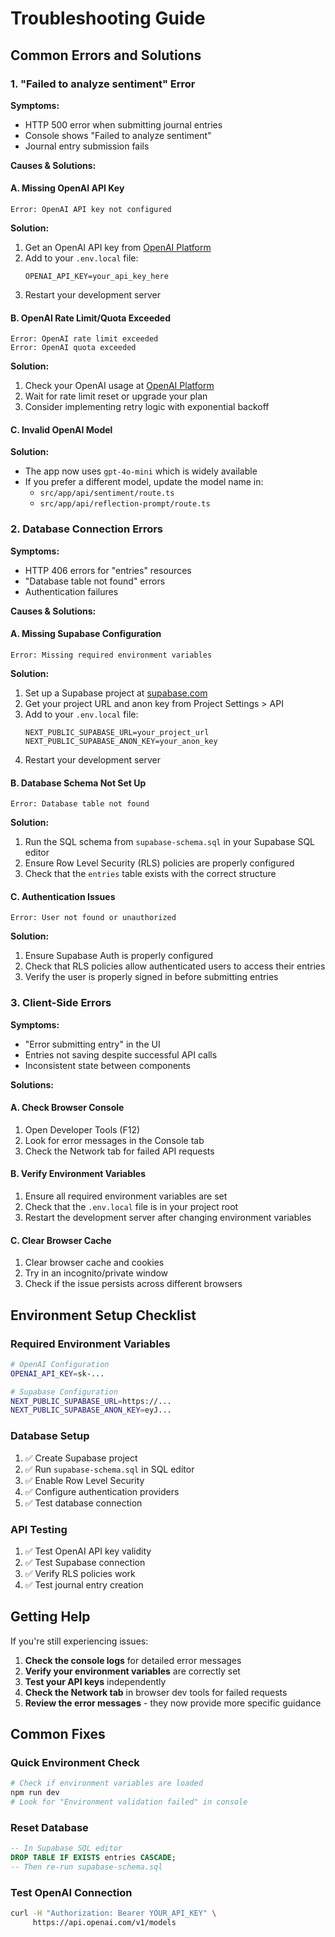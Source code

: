 # Troubleshooting Guide

## Common Errors and Solutions

### 1. "Failed to analyze sentiment" Error

**Symptoms:**
- HTTP 500 error when submitting journal entries
- Console shows "Failed to analyze sentiment"
- Journal entry submission fails

**Causes & Solutions:**

#### A. Missing OpenAI API Key
```
Error: OpenAI API key not configured
```
**Solution:** 
1. Get an OpenAI API key from [OpenAI Platform](https://platform.openai.com/api-keys)
2. Add to your `.env.local` file:
   ```
   OPENAI_API_KEY=your_api_key_here
   ```
3. Restart your development server

#### B. OpenAI Rate Limit/Quota Exceeded
```
Error: OpenAI rate limit exceeded
Error: OpenAI quota exceeded
```
**Solution:**
1. Check your OpenAI usage at [OpenAI Platform](https://platform.openai.com/usage)
2. Wait for rate limit reset or upgrade your plan
3. Consider implementing retry logic with exponential backoff

#### C. Invalid OpenAI Model
**Solution:**
- The app now uses `gpt-4o-mini` which is widely available
- If you prefer a different model, update the model name in:
  - `src/app/api/sentiment/route.ts`
  - `src/app/api/reflection-prompt/route.ts`

### 2. Database Connection Errors

**Symptoms:**
- HTTP 406 errors for "entries" resources
- "Database table not found" errors
- Authentication failures

**Causes & Solutions:**

#### A. Missing Supabase Configuration
```
Error: Missing required environment variables
```
**Solution:**
1. Set up a Supabase project at [supabase.com](https://supabase.com)
2. Get your project URL and anon key from Project Settings > API
3. Add to your `.env.local` file:
   ```
   NEXT_PUBLIC_SUPABASE_URL=your_project_url
   NEXT_PUBLIC_SUPABASE_ANON_KEY=your_anon_key
   ```
4. Restart your development server

#### B. Database Schema Not Set Up
```
Error: Database table not found
```
**Solution:**
1. Run the SQL schema from `supabase-schema.sql` in your Supabase SQL editor
2. Ensure Row Level Security (RLS) policies are properly configured
3. Check that the `entries` table exists with the correct structure

#### C. Authentication Issues
```
Error: User not found or unauthorized
```
**Solution:**
1. Ensure Supabase Auth is properly configured
2. Check that RLS policies allow authenticated users to access their entries
3. Verify the user is properly signed in before submitting entries

### 3. Client-Side Errors

**Symptoms:**
- "Error submitting entry" in the UI
- Entries not saving despite successful API calls
- Inconsistent state between components

**Solutions:**

#### A. Check Browser Console
1. Open Developer Tools (F12)
2. Look for error messages in the Console tab
3. Check the Network tab for failed API requests

#### B. Verify Environment Variables
1. Ensure all required environment variables are set
2. Check that the `.env.local` file is in your project root
3. Restart the development server after changing environment variables

#### C. Clear Browser Cache
1. Clear browser cache and cookies
2. Try in an incognito/private window
3. Check if the issue persists across different browsers

## Environment Setup Checklist

### Required Environment Variables
```bash
# OpenAI Configuration
OPENAI_API_KEY=sk-...

# Supabase Configuration  
NEXT_PUBLIC_SUPABASE_URL=https://...
NEXT_PUBLIC_SUPABASE_ANON_KEY=eyJ...
```

### Database Setup
1. ✅ Create Supabase project
2. ✅ Run `supabase-schema.sql` in SQL editor
3. ✅ Enable Row Level Security
4. ✅ Configure authentication providers
5. ✅ Test database connection

### API Testing
1. ✅ Test OpenAI API key validity
2. ✅ Test Supabase connection
3. ✅ Verify RLS policies work
4. ✅ Test journal entry creation

## Getting Help

If you're still experiencing issues:

1. **Check the console logs** for detailed error messages
2. **Verify your environment variables** are correctly set
3. **Test your API keys** independently
4. **Check the Network tab** in browser dev tools for failed requests
5. **Review the error messages** - they now provide more specific guidance

## Common Fixes

### Quick Environment Check
```bash
# Check if environment variables are loaded
npm run dev
# Look for "Environment validation failed" in console
```

### Reset Database
```sql
-- In Supabase SQL editor
DROP TABLE IF EXISTS entries CASCADE;
-- Then re-run supabase-schema.sql
```

### Test OpenAI Connection
```bash
curl -H "Authorization: Bearer YOUR_API_KEY" \
     https://api.openai.com/v1/models
```
